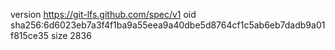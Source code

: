 version https://git-lfs.github.com/spec/v1
oid sha256:6d6023eb7a3f4f1ba9a55eea9a40dbe5d8764cf1c5ab6eb7dadb9a01f815ce35
size 2836
